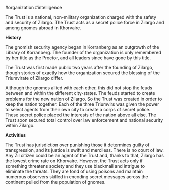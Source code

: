 #organization #intelligence

The Trust is a national, non-military organization charged with the safety and security of Zilargo. The Trust acts as a secret police force in Zilargo and among gnomes abroad in Khorvaire.

**History**

The gnomish security agency began in Korranberg as an outgrowth of the Library of Korranberg. The founder of the organization is only remembered by her title as the Proctor, and all leaders since have gone by this title.

The Trust was first made public two years after the founding of Zilargo, though stories of exactly how the organization secured the blessing of the Triumvirate of Zilargo differ.

Although the gnomes allied with each other, this did not stop the feuds between and within the different city-states. The feuds started to create problems for the new nation of Zilargo. So the Trust was created in order to keep the nation together. Each of the three Triumvirs was given the power to select agents from their own city to create a corps of secret police. These secret police placed the interests of the nation above all else. The Trust soon secured total control over law enforcement and national security within Zilargo.

**Activities**

The Trust has jurisdiction over punishing those it determines guilty of transgression, and its justice is swift and merciless. There is no court of law. Any Zil citizen could be an agent of the Trust and, thanks to that, Zilargo has the lowest crime rate on Khorvaire. However, the Trust acts only if something threatens society and they use blackmail and intrigue to eliminate the threats. They are fond of using poisons and maintain numerous observers skilled in encoding secret messages across the continent pulled from the population of gnomes.